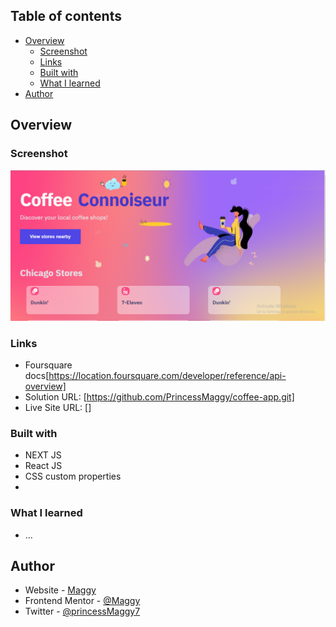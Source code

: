 

## Table of contents

- [Overview](#overview)
  - [Screenshot](#screenshot)
  - [Links](#links)
  - [Built with](#built-with)
  - [What I learned](#what-i-learned)
- [Author](#author)

## Overview


### Screenshot

![screenshot](./screenshot.png)

### Links



- Foursquare docs[https://location.foursquare.com/developer/reference/api-overview]
- Solution URL: [https://github.com/PrincessMaggy/coffee-app.git]
- Live Site URL: []

### Built with

- NEXT JS 
- React JS
- CSS custom properties
- 

### What I learned
- ...

## Author

- Website - [Maggy](https://princessmaggy.github.io/My-Portfolio/)
- Frontend Mentor - [@Maggy](https://www.frontendmentor.io/profile/princessmaggy)
- Twitter - [@princessMaggy7](https://www.twitter.com/princessMaggy7)
